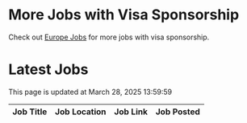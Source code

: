 # More Jobs with Visa Sponsorship

Check out [Europe Jobs](https://github.com/sureshparimi/europejobs#latest-jobs) for more jobs with visa sponsorship.

# Latest Jobs

This page is updated at March 28, 2025 13:59:59

| Job Title | Job Location | Job Link | Job Posted |
| --- | --- | --- | --- |
